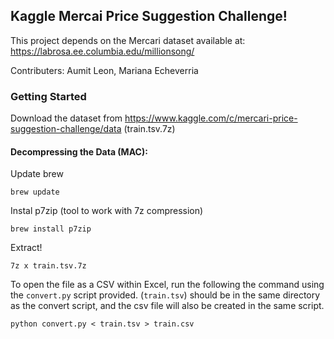 ## Kaggle Mercai Price Suggestion Challenge! 

This project depends on the Mercari dataset available at: https://labrosa.ee.columbia.edu/millionsong/


Contributers: Aumit Leon, Mariana Echeverria

### Getting Started
Download the dataset from https://www.kaggle.com/c/mercari-price-suggestion-challenge/data (train.tsv.7z)

#### Decompressing the Data (MAC): 
Update brew
```
brew update
```

Instal p7zip (tool to work with 7z compression)
```
brew install p7zip
```

Extract! 
```
7z x train.tsv.7z
```

To open the file as a CSV within Excel, run the following the command using the `convert.py` script provided. (`train.tsv`) should be in the same directory as the convert script, and the csv file will also be created in the same script. 

```
python convert.py < train.tsv > train.csv
```

